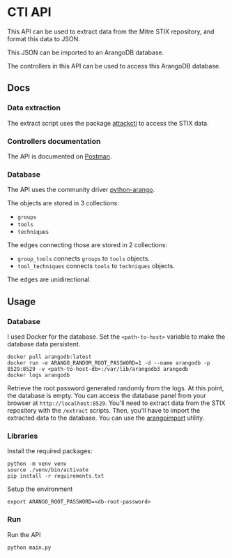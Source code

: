 # CTI API

This API can be used to extract data from the Mitre STIX repository, and format this data to JSON.

This JSON can be imported to an ArangoDB database.

The controllers in this API can be used to access this ArangoDB database.

## Docs

### Data extraction

The extract script uses the package [attackcti](https://attackcti.readthedocs.io/en/latest/) to access the STIX data.

### Controllers documentation

The API is documented on [Postman](https://documenter.getpostman.com/view/7424587/TWDRtLFb).

### Database

The API uses the community driver [python-arango](https://github.com/Joowani/python-arango).

The objects are stored in 3 collections:
- `groups`
- `tools`
- `techniques`

The edges connecting those are stored in 2 collections:
- `group_tools` connects `groups` to `tools` objects.
- `tool_techniques` connects `tools` to `techniques` objects.

The edges are unidirectional.


## Usage

### Database

I used Docker for the database. Set the `<path-to-host>` variable to make the database data persistent.
```
docker pull arangodb:latest
docker run -e ARANGO_RANDOM_ROOT_PASSWORD=1 -d --name arangodb -p 8529:8529 -v <path-to-host-db>:/var/lib/arangodb3 arangodb
docker logs arangodb
```
Retrieve the root password generated randomly from the logs.
At this point, the database is empty.
You can access the database panel from your browser at `http://localhost:8529`.
You'll need to extract data from the STIX repository with the `/extract` scripts.
Then, you'll have to import the extracted data to the database.
You can use the [arangoimport](https://www.arangodb.com/docs/stable/programs-arangoimport.html) utility.

### Libraries
Install the required packages:
```
python -m venv venv
source ./venv/bin/activate
pip install -r requirements.txt
```

Setup the environment
```
export ARANGO_ROOT_PASSWORD=<db-root-password>
```

### Run
Run the API
```
python main.py
```

